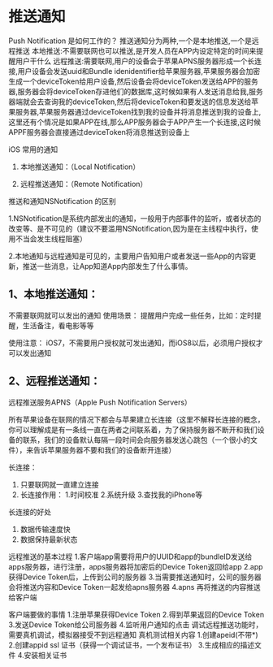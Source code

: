 # 推送通知

Push Notification 是如何工作的？
推送通知分为两种,一个是本地推送,一个是远程推送
本地推送:不需要联网也可以推送,是开发人员在APP内设定特定的时间来提醒用户干什么
远程推送:需要联网,用户的设备会于苹果APNS服务器形成一个长连接,用户设备会发送uuid和Bundle idenidentifier给苹果服务器,苹果服务器会加密生成一个deviceToken给用户设备,然后设备会将deviceToken发送给APP的服务器,服务器会将deviceToken存进他们的数据库,这时候如果有人发送消息给我,服务器端就会去查询我的deviceToken,然后将deviceToken和要发送的信息发送给苹果服务器,苹果服务器通过deviceToken找到我的设备并将消息推送到我的设备上,这里还有个情况是如果APP在线,那么APP服务器会于APP产生一个长连接,这时候APPF服务器会直接通过deviceToken将消息推送到设备上

iOS 常用的通知

1. 本地推送通知：（Local Notification）

2. 远程推送通知：（Remote Notification）

推送和通知NSNotification 的区别 

1.NSNotification是系统内部发出的通知，一般用于内部事件的监听，或者状态的改变等、是不可见的（建议不要滥用NSNotification,因为是在主线程中执行，使用不当会发生线程阻塞）

2.本地通知与远程通知是可见的，主要用户告知用户或者发送一些App的内容更新，推送一些消息，让App知道App内部发生了什么事情。

## 1、本地推送通知：
不需要联网就可以发出的通知
使用场景：
提醒用户完成一些任务，比如：定时提醒，生活备注，看电影等等

使用注意：
iOS7，不需要用户授权就可发出通知，而iOS8以后，必须用户授权才可以发出通知

## 2、远程推送通知：
远程推送服务APNS（Apple Push Notification Servers）


所有苹果设备在联网的情况下都会与苹果建立长连接（这里不解释长连接的概念，你可以理解成是有一条线一直在两者之间联系着，为了保持服务器不断开和我们设备的联系，我们的设备默认每隔一段时间会向服务器发送心跳包（一个很小的文件），来告诉苹果服务器不要和我们的设备断开连接）


长连接：
1. 只要联网就一直建立连接
2. 长连接作用：
    1.时间校准
    2.系统升级
    3.查找我的iPhone等 

长连接的好处
1. 数据传输速度快 
2. 数据保持最新状态 

远程推送的基本过程
1.客户端app需要将用户的UUID和app的bundleID发送给apps服务器，进行注册，apps服务器将加密后的Device Token返回给app 
2.app获得Device Token后，上传到公司的服务器 
3.当需要推送通知时，公司的服务器会将推送内容和Device Token一起发给apns服务器 
4.apns 再将推送的内容推送给客户端 

客户端要做的事情
1.注册苹果获得Device Token 
2.得到苹果返回的Device Token 
3.发送Device Token给公司服务器 
4.监听用户通知的点击 
调试远程推送功能时，需要真机调试，模拟器接受不到远程通知
真机测试相关内容
1.创建apeid(不带*)
2.创建appid ssl 证书（获得一个调试证书，一个发布证书）
3.生成相应的描述文件 
4.安装相关证书 